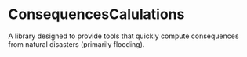 # ConsequencesCalulations

A library designed to provide tools that quickly compute consequences from natural disasters (primarily flooding).
